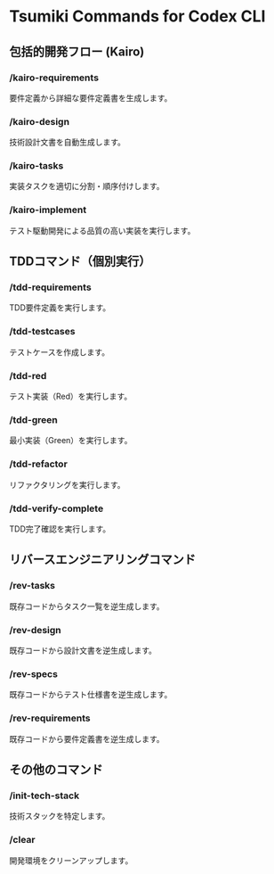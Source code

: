 # Tsumiki Commands for Codex CLI

## 包括的開発フロー (Kairo)

### /kairo-requirements
要件定義から詳細な要件定義書を生成します。

### /kairo-design
技術設計文書を自動生成します。

### /kairo-tasks
実装タスクを適切に分割・順序付けします。

### /kairo-implement
テスト駆動開発による品質の高い実装を実行します。

## TDDコマンド（個別実行）

### /tdd-requirements
TDD要件定義を実行します。

### /tdd-testcases
テストケースを作成します。

### /tdd-red
テスト実装（Red）を実行します。

### /tdd-green
最小実装（Green）を実行します。

### /tdd-refactor
リファクタリングを実行します。

### /tdd-verify-complete
TDD完了確認を実行します。

## リバースエンジニアリングコマンド

### /rev-tasks
既存コードからタスク一覧を逆生成します。

### /rev-design
既存コードから設計文書を逆生成します。

### /rev-specs
既存コードからテスト仕様書を逆生成します。

### /rev-requirements
既存コードから要件定義書を逆生成します。

## その他のコマンド

### /init-tech-stack
技術スタックを特定します。

### /clear
開発環境をクリーンアップします。
